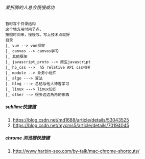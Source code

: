 ###### 爱折腾的人总会慢慢成功
```
暂时写个目录结构
这个地方用时间节点，
按照时间来，慢慢写。写上技术点就好
目录
|_ vue --> vue框架
|_ canvas --> canvas学习
|_ 其他框架
|_ javascript_proto --> 原生javascript
|_ h5_css -->  h5 relative API css相关
|_ module --> 业务小组件
|_ algo ---> 算法
|_ blog ---> 总结与他人博客学习
|_ linux ---> linux知识
|_ other --> 很多边边角角的东西
```

##### sublime快捷键
1. https://blog.csdn.net/md1688/article/details/53043525
2. https://blog.csdn.net/mycms5/article/details/70194045

##### chrome 浏览器快捷键
1. http://www.harbin-seo.com/by-talk/mac-chrome-shortcuts/